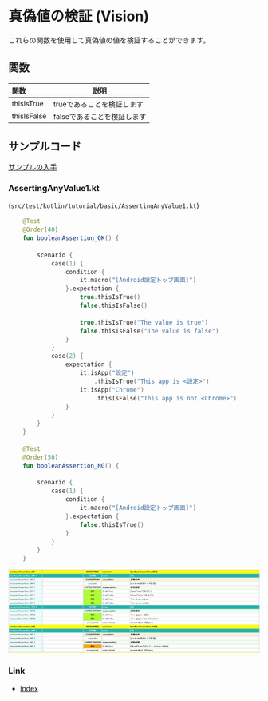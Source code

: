 # 真偽値の検証 (Vision)

これらの関数を使用して真偽値の値を検証することができます。

## 関数

| 関数          | 説明               |
|:------------|------------------|
| thisIsTrue  | trueであることを検証します  |
| thisIsFalse | falseであることを検証します |

## サンプルコード

[サンプルの入手](../../../getting_samples_ja.md)

### AssertingAnyValue1.kt

(`src/test/kotlin/tutorial/basic/AssertingAnyValue1.kt`)

```kotlin
    @Test
    @Order(40)
    fun booleanAssertion_OK() {

        scenario {
            case(1) {
                condition {
                    it.macro("[Android設定トップ画面]")
                }.expectation {
                    true.thisIsTrue()
                    false.thisIsFalse()

                    true.thisIsTrue("The value is true")
                    false.thisIsFalse("The value is false")
                }
            }
            case(2) {
                expectation {
                    it.isApp("設定")
                        .thisIsTrue("This app is <設定>")
                    it.isApp("Chrome")
                        .thisIsFalse("This app is not <Chrome>")
                }
            }
        }
    }

    @Test
    @Order(50)
    fun booleanAssertion_NG() {

        scenario {
            case(1) {
                condition {
                    it.macro("[Android設定トップ画面]")
                }.expectation {
                    false.thisIsTrue()
                }
            }
        }
    }
```

![](_images/asserting_boolean_value_ja.png)

### Link

- [index](../../../../index_ja.md)

